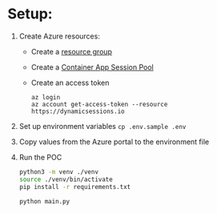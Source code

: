 # Setup:

1. Create Azure resources:
    - Create a [resource group](https://portal.azure.com/?quickstart=true#browse/resourcegroups)
    - Create a [Container App Session Pool](https://portal.azure.com/?quickstart=true#create/hub)
    - Create an access token
    
        ```
        az login
        az account get-access-token --resource https://dynamicsessions.io
        ```
2. Set up environment variables `cp .env.sample .env`
3. Copy values from the Azure portal to the environment file
4. Run the POC

    ```bash
    python3 -m venv ./venv
    source ./venv/bin/activate
    pip install -r requirements.txt
    
    python main.py
    ```